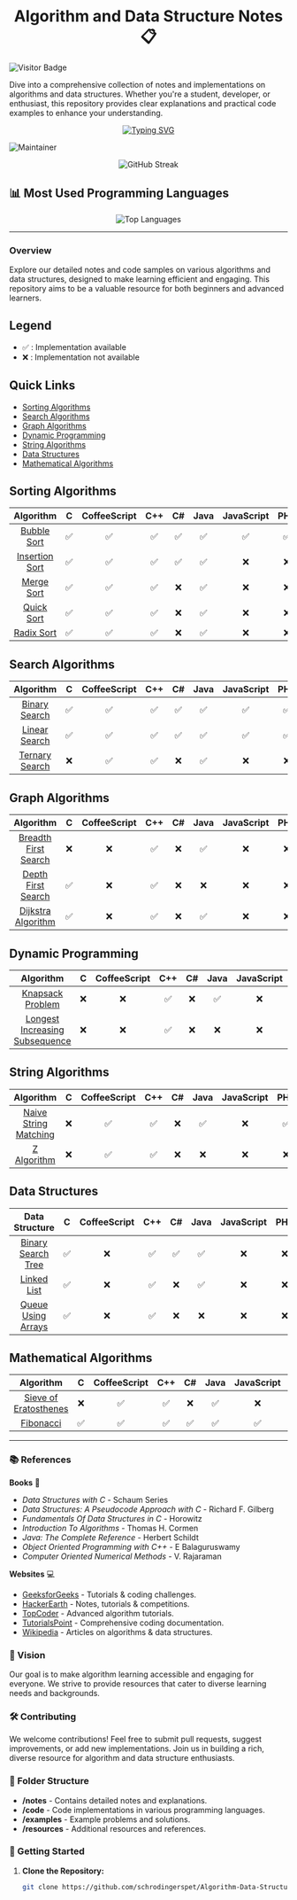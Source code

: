 <div align="center">
 
# Algorithm and Data Structure Notes :clipboard:

</div>

 ![Visitor Badge](https://visitor-badge.laobi.icu/badge?page_id=Algorithm-Data-Structure-Notes.visitor-badge&right_text=My%20Page%20Visitors)

Dive into a comprehensive collection of notes and implementations on algorithms and data structures. Whether you're a student, developer, or enthusiast, this repository provides clear explanations and practical code examples to enhance your understanding.

<div align="center">
  
  [![Typing SVG](https://readme-typing-svg.demolab.com?font=Fira+Code&weight=700&duration=3000&pause=500&color=A9F75A&center=true&vCenter=true&width=700&lines=WELCOME+TO+DSA+NOTES+%E2%9C%A8;EXPLORE+NOTES+AND+CODE+IMPLEMENTATIONS+%E2%9C%A8)](https://git.io/typing-svg)
  
</div>

![Maintainer](https://img.shields.io/badge/Creator-Aditya_Akolkar-black)

<div align="center">
  <picture>
    <source media="(prefers-color-scheme: dark)" srcset="https://streak-stats.demolab.com?user=schrodingerspet&theme=dark&hide_border=true">
    <source media="(prefers-color-scheme: light)" srcset="https://streak-stats.demolab.com?user=schrodingerspet&theme=light&hide_border=true">
    <img src="https://streak-stats.demolab.com?user=schrodingerspet&theme=light&hide_border=true" alt="GitHub Streak">
  </picture>
</div>

## 📊 Most Used Programming Languages

<div align="center">
  <picture>
    <source media="(prefers-color-scheme: dark)" srcset="https://github-readme-stats.vercel.app/api/top-langs/?username=schrodingerspet&theme=dark&hide_border=true&langs_count=10&card_width=700">
    <source media="(prefers-color-scheme: light)" srcset="https://github-readme-stats.vercel.app/api/top-langs/?username=schrodingerspet&theme=light&hide_border=true&langs_count=10&card_width=700">
    <img src="https://github-readme-stats.vercel.app/api/top-langs/?username=schrodingerspet&theme=light&hide_border=true&langs_count=10&card_width=700" alt="Top Languages">
  </picture>
</div>


---

### Overview

Explore our detailed notes and code samples on various algorithms and data structures, designed to make learning efficient and engaging. This repository aims to be a valuable resource for both beginners and advanced learners.

## Legend
- ✅ : Implementation available
- ❌ : Implementation not available

## Quick Links
- [Sorting Algorithms](#sorting-algorithms)
- [Search Algorithms](#search-algorithms)
- [Graph Algorithms](#graph-algorithms)
- [Dynamic Programming](#dynamic-programming)
- [String Algorithms](#string-algorithms)
- [Data Structures](#data-structures)
- [Mathematical Algorithms](#mathematical-algorithms)

## Sorting Algorithms

| Algorithm | C | CoffeeScript | C++ | C# | Java | JavaScript | PHP | Python | Ruby | Go |
|:---------:|:-:|:------------:|:---:|:--:|:----:|:----------:|:---:|:------:|:----:|:--:|
| [Bubble Sort](Bubble_Sort) | ✅ | ✅ | ✅ | ✅ | ✅ | ✅ | ✅ | ✅ | ✅ | ❌ |
| [Insertion Sort](Insertion_Sort) | ✅ | ✅ | ✅ | ✅ | ✅ | ❌ | ❌ | ✅ | ✅ | ❌ |
| [Merge Sort](Merge_Sort) | ✅ | ✅ | ✅ | ❌ | ✅ | ❌ | ❌ | ✅ | ✅ | ✅ |
| [Quick Sort](Quick_Sort) | ✅ | ✅ | ✅ | ❌ | ✅ | ❌ | ❌ | ✅ | ✅ | ❌ |
| [Radix Sort](Radix_Sort) | ✅ | ✅ | ✅ | ❌ | ✅ | ❌ | ❌ | ✅ | ❌ | ❌ |

## Search Algorithms

| Algorithm | C | CoffeeScript | C++ | C# | Java | JavaScript | PHP | Python | Ruby | Go |
|:---------:|:-:|:------------:|:---:|:--:|:----:|:----------:|:---:|:------:|:----:|:--:|
| [Binary Search](Binary_Search) | ✅ | ✅ | ✅ | ✅ | ✅ | ✅ | ✅ | ✅ | ✅ | ✅ |
| [Linear Search](Linear_Search) | ✅ | ✅ | ✅ | ✅ | ✅ | ✅ | ✅ | ✅ | ✅ | ✅ |
| [Ternary Search](Ternary_Search) | ❌ | ✅ | ✅ | ❌ | ✅ | ❌ | ❌ | ✅ | ❌ | ❌ |

## Graph Algorithms

| Algorithm | C | CoffeeScript | C++ | C# | Java | JavaScript | PHP | Python | Ruby | Go |
|:---------:|:-:|:------------:|:---:|:--:|:----:|:----------:|:---:|:------:|:----:|:--:|
| [Breadth First Search](Breadth_First_Search) | ❌ | ❌ | ✅ | ❌ | ✅ | ❌ | ❌ | ✅ | ❌ | ❌ |
| [Depth First Search](Depth_First_Search) | ✅ | ❌ | ✅ | ❌ | ❌ | ❌ | ❌ | ✅ | ❌ | ❌ |
| [Dijkstra Algorithm](Dijkstra_Algorithm) | ✅ | ❌ | ✅ | ❌ | ✅ | ❌ | ❌ | ✅ | ❌ | ❌ |

## Dynamic Programming

| Algorithm | C | CoffeeScript | C++ | C# | Java | JavaScript | PHP | Python | Ruby | Go |
|:---------:|:-:|:------------:|:---:|:--:|:----:|:----------:|:---:|:------:|:----:|:--:|
| [Knapsack Problem](Knapsack) | ❌ | ❌ | ✅ | ❌ | ✅ | ❌ | ❌ | ❌ | ❌ | ❌ |
| [Longest Increasing Subsequence](Longest_Increasing_Subsequence) | ❌ | ❌ | ✅ | ❌ | ❌ | ❌ | ❌ | ❌ | ✅ | ❌ |

## String Algorithms

| Algorithm | C | CoffeeScript | C++ | C# | Java | JavaScript | PHP | Python | Ruby | Go |
|:---------:|:-:|:------------:|:---:|:--:|:----:|:----------:|:---:|:------:|:----:|:--:|
| [Naive String Matching](Naive_String_Matching) | ❌ | ✅ | ✅ | ❌ | ✅ | ❌ | ✅ | ✅ | ✅ | ❌ |
| [Z Algorithm](Z_Algorithm) | ❌ | ✅ | ✅ | ❌ | ❌ | ❌ | ❌ | ✅ | ❌ | ❌ |

## Data Structures

| Data Structure | C | CoffeeScript | C++ | C# | Java | JavaScript | PHP | Python | Ruby | Go |
|:--------------:|:-:|:------------:|:---:|:--:|:----:|:----------:|:---:|:------:|:----:|:--:|
| [Binary Search Tree](Binary_Search_Trees) | ✅ | ❌ | ✅ | ✅ | ✅ | ❌ | ❌ | ✅ | ✅ | ❌ |
| [Linked List](Linked_List) | ✅ | ❌ | ✅ | ❌ | ✅ | ❌ | ❌ | ✅ | ❌ | ❌ |
| [Queue Using Arrays](Queue_Using_Arrays) | ✅ | ❌ | ✅ | ❌ | ❌ | ❌ | ❌ | ✅ | ❌ | ❌ |

## Mathematical Algorithms

| Algorithm | C | CoffeeScript | C++ | C# | Java | JavaScript | PHP | Python | Ruby | Go |
|:---------:|:-:|:------------:|:---:|:--:|:----:|:----------:|:---:|:------:|:----:|:--:|
| [Sieve of Eratosthenes](Sieve_Of_Eratosthenes) | ❌ | ✅ | ✅ | ❌ | ✅ | ❌ | ❌ | ✅ | ❌ | ❌ |
| [Fibonacci](Fibonacci) | ✅ | ✅ | ✅ | ✅ | ✅ | ✅ | ✅ | ✅ | ✅ | ❌ |

---

### 📚 References

**Books** :book:
- *Data Structures with C* - Schaum Series
- *Data Structures: A Pseudocode Approach with C* - Richard F. Gilberg
- *Fundamentals Of Data Structures in C* - Horowitz
- *Introduction To Algorithms* - Thomas H. Cormen
- *Java: The Complete Reference* - Herbert Schildt
- *Object Oriented Programming with C++* - E Balaguruswamy
- *Computer Oriented Numerical Methods* - V. Rajaraman

**Websites** :computer:
- [GeeksforGeeks](http://www.geeksforgeeks.org) - Tutorials & coding challenges.
- [HackerEarth](https://www.hackerearth.com/notes) - Notes, tutorials & competitions.
- [TopCoder](https://www.topcoder.com/community/data-science/data-science-tutorials) - Advanced algorithm tutorials.
- [TutorialsPoint](http://www.tutorialspoint.com) - Comprehensive coding documentation.
- [Wikipedia](https://en.wikipedia.org) - Articles on algorithms & data structures.

### 🎯 Vision

Our goal is to make algorithm learning accessible and engaging for everyone. We strive to provide resources that cater to diverse learning needs and backgrounds.

### 🛠️ Contributing

We welcome contributions! Feel free to submit pull requests, suggest improvements, or add new implementations. Join us in building a rich, diverse resource for algorithm and data structure enthusiasts.

### 📁 Folder Structure

- **/notes** - Contains detailed notes and explanations.
- **/code** - Code implementations in various programming languages.
- **/examples** - Example problems and solutions.
- **/resources** - Additional resources and references.

### 🚀 Getting Started

1. **Clone the Repository:**
   ```bash
   git clone https://github.com/schrodingerspet/Algorithm-Data-Structure-Notes.git
